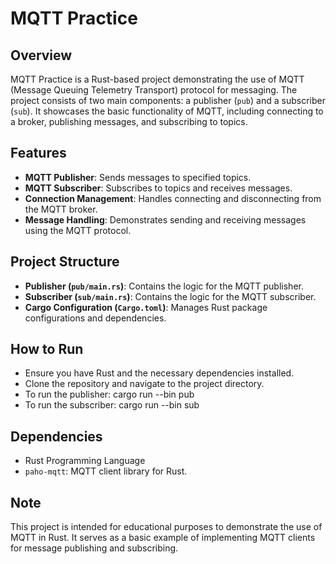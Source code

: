 # MQTT Practice

## Overview
MQTT Practice is a Rust-based project demonstrating the use of MQTT (Message Queuing Telemetry Transport) protocol for messaging. The project consists of two main components: a publisher (`pub`) and a subscriber (`sub`). It showcases the basic functionality of MQTT, including connecting to a broker, publishing messages, and subscribing to topics.

## Features
- **MQTT Publisher**: Sends messages to specified topics.
- **MQTT Subscriber**: Subscribes to topics and receives messages.
- **Connection Management**: Handles connecting and disconnecting from the MQTT broker.
- **Message Handling**: Demonstrates sending and receiving messages using the MQTT protocol.

## Project Structure
- **Publisher (`pub/main.rs`)**: Contains the logic for the MQTT publisher.
- **Subscriber (`sub/main.rs`)**: Contains the logic for the MQTT subscriber.
- **Cargo Configuration (`Cargo.toml`)**: Manages Rust package configurations and dependencies.

## How to Run
- Ensure you have Rust and the necessary dependencies installed.
- Clone the repository and navigate to the project directory.
- To run the publisher:
cargo run --bin pub
- To run the subscriber:
cargo run --bin sub

## Dependencies
- Rust Programming Language
- `paho-mqtt`: MQTT client library for Rust.

## Note
This project is intended for educational purposes to demonstrate the use of MQTT in Rust. It serves as a basic example of implementing MQTT clients for message publishing and subscribing.
